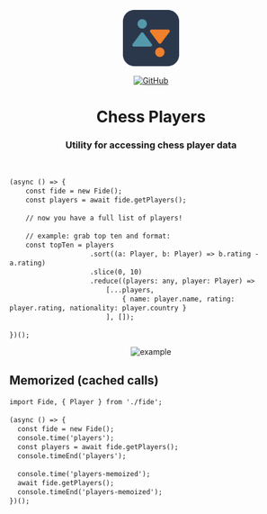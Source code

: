 <p align="center">
    <img
      alt="The Chess Centre"
      src="https://github.com/Chess-Centre/welcome/blob/master/img/bcc-dark-logo.png"
      width="100"
    />
  <p align="center">
      <a href="https://github.com/chess-centre/welcome/blob/master/LICENSE">
        <img alt="GitHub" src="https://img.shields.io/github/license/chess-centre/welcome?style=flat">
      </a>
  </p>
  <h1 align="center"> Chess Players </h1>
</p>
<p align="center">
  <h3 align="center"> Utility for accessing chess player data </h3>
</p>
<br />

```
(async () => {
    const fide = new Fide();
    const players = await fide.getPlayers();
    
    // now you have a full list of players!

    // example: grab top ten and format:
    const topTen = players
                    .sort((a: Player, b: Player) => b.rating - a.rating)
                    .slice(0, 10)
                    .reduce((players: any, player: Player) => 
                        [...players, 
                            { name: player.name, rating: player.rating, nationality: player.country }
                        ], []);
                        
})();
```

<p align="center">
    <img
      alt="example"
      src="https://github.com/chess-centre/chess-players/blob/refactor/rewrite-fide-download-service/src/img/example.png"
      width="600"
    />
</p>

## Memorized (cached calls)
```
import Fide, { Player } from './fide';

(async () => {
  const fide = new Fide();
  console.time('players');
  const players = await fide.getPlayers();
  console.timeEnd('players');

  console.time('players-memoized');
  await fide.getPlayers();
  console.timeEnd('players-memoized');
})();
```

